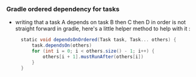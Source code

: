 
### Gradle ordered dependency for tasks

- writing that a task A depends on task B then C then D in order is not straight
  forward in gradle, here's a little helper method to help with it :
  
  ```groovy
    static void dependsOnOrdered(Task task, Task... others) {
        task.dependsOn(others)
        for (int i = 0; i < others.size() - 1; i++) {
            others[i + 1].mustRunAfter(others[i])
        }
    }
  ```
